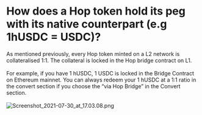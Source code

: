 # How does a Hop token hold its peg with its native counterpart (e.g 1hUSDC = USDC)?

As mentioned previously, every Hop token minted on a L2 network is collateralised 1:1. The collateral is locked in the Hop bridge contract on L1.\
\
For example, if you have 1 hUSDC, 1 USDC is locked in the Bridge Contract on Ethereum mainnet. You can always redeem your 1 hUSDC at a 1:1 ratio in the convert section if you choose the “via Hop Bridge” in the Convert section.\
\
![Screenshot\_2021-07-30\_at\_17.03.08.png](https://help.hop.exchange/hc/article_attachments/4406102531597/Screenshot_2021-07-30_at_17.03.08.png)
